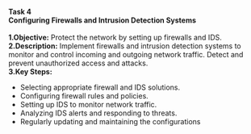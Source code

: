 **Task 4**
<br>
**Configuring Firewalls and Intrusion Detection Systems**
<br>
<br>
**1.Objective:** 
Protect the network by setting up firewalls and IDS.
<br>
**2.Description:** 
Implement firewalls and intrusion detection systems to monitor and control incoming and outgoing network traffic. Detect and prevent unauthorized access and attacks.
<br>
**3.Key Steps:**
* Selecting appropriate firewall and IDS solutions.
* Configuring firewall rules and policies.
* Setting up IDS to monitor network traffic.
* Analyzing IDS alerts and responding to threats.
* Regularly updating and maintaining the configurations
